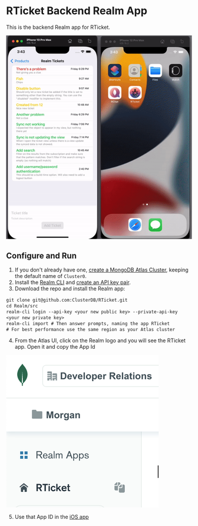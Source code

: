 # RTicket Backend Realm App
This is the backend Realm app for RTicket.

![Realm-Draw demo](../assets/RTicket_demo.gif)

## Configure and Run

1. If you don't already have one, [create a MongoDB Atlas Cluster](https://cloud.mongodb.com/), keeping the default name of `Cluster0`.
1. Install the [Realm CLI](https://docs.mongodb.com/realm/deploy/realm-cli-reference) and [create an API key pair](https://docs.atlas.mongodb.com/configure-api-access#programmatic-api-keys).
1. Download the repo and install the Realm app:
```
git clone git@github.com:ClusterDB/RTicket.git
cd Realm/src
realm-cli login --api-key <your new public key> --private-api-key <your new private key>
realm-cli import # Then answer prompts, naming the app RTicket
# For best performance use the same region as your Atlas cluster
```
4. From the Atlas UI, click on the Realm logo and you will see the RTicket app. Open it and copy the App Id

![Realm application Id](../assets/realm-app-id.png)

5. Use that App ID in the [iOS app](../iOS)